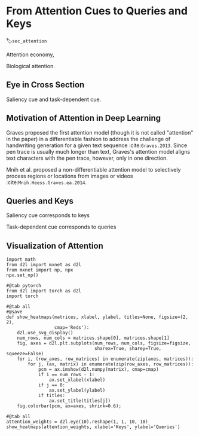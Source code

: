 # From Attention Cues to Queries and Keys
:label:`sec_attention`


Attention economy,

Biological attention.


## Eye in Cross Section

Saliency cue and task-dependent cue.


## Motivation of Attention in Deep Learning

Graves proposed the first attention model (though it is not called "attention" in the paper) in a differentiable fashion to address the challenge of handwriting generation for a given text sequence :cite:`Graves.2013`.
Since pen trace is usually much longer than text,
Graves's attention model aligns text characters with the pen trace, however, only in one direction.

Mnih et al. proposed a non-differentiable attention model to selectively process regions or locations from images or videos :cite:`Mnih.Heess.Graves.ea.2014`.


## Queries and Keys

Saliency cue corresponds to keys

Task-dependent cue corresponds to queries


## Visualization of Attention

```{.python .input}
import math
from d2l import mxnet as d2l
from mxnet import np, npx
npx.set_np()
```

```{.python .input}
#@tab pytorch
from d2l import torch as d2l
import torch
```

```{.python .input}
#@tab all
#@save
def show_heatmaps(matrices, xlabel, ylabel, titles=None, figsize=(2, 2),
                  cmap='Reds'):
    d2l.use_svg_display()
    num_rows, num_cols = matrices.shape[0], matrices.shape[1]
    fig, axes = d2l.plt.subplots(num_rows, num_cols, figsize=figsize,
                                 sharex=True, sharey=True, squeeze=False)
    for i, (row_axes, row_matrices) in enumerate(zip(axes, matrices)):
        for j, (ax, matrix) in enumerate(zip(row_axes, row_matrices)):
            pcm = ax.imshow(d2l.numpy(matrix), cmap=cmap)
            if i == num_rows - 1:
                ax.set_xlabel(xlabel)
            if j == 0:
                ax.set_ylabel(ylabel)
            if titles:
                ax.set_title(titles[j])
    fig.colorbar(pcm, ax=axes, shrink=0.6);
```

```{.python .input}
#@tab all
attention_weights = d2l.eye(10).reshape(1, 1, 10, 10)
show_heatmaps(attention_weights, xlabel='Keys', ylabel='Queries')
```
